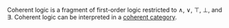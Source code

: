Coherent logic is a fragment of first-order logic restricted to $\wedge$, $\vee$, $\top$, $\bot$, and $\exists$. Coherent logic can be interpreted in a [coherent category](http://ncatlab.org/nlab/show/coherent+category).